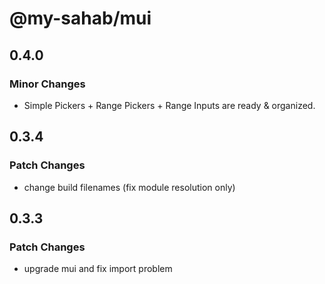 # @my-sahab/mui

## 0.4.0

### Minor Changes

- Simple Pickers + Range Pickers + Range Inputs are ready & organized.

## 0.3.4

### Patch Changes

- change build filenames (fix module resolution only)

## 0.3.3

### Patch Changes

- upgrade mui and fix import problem
